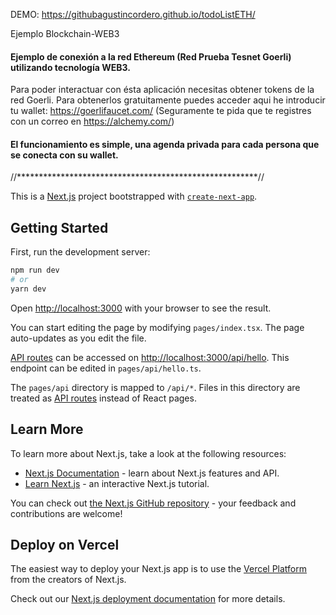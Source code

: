 DEMO: https://githubagustincordero.github.io/todoListETH/

<Heading>
    Ejemplo Blockchain-WEB3
</Heading>
            
<h4>Ejemplo de conexión a la red Ethereum (Red Prueba Tesnet Goerli) utilizando tecnología WEB3.</h4>
            
Para poder interactuar con ésta aplicación necesitas obtener tokens de la red Goerli. 
Para obtenerlos gratuitamente puedes acceder aqui he introducir tu wallet:
https://goerlifaucet.com/ (Seguramente te pida que te registres con un correo en https://alchemy.com/)

<h4>El funcionamiento es simple, una agenda privada para cada persona que se conecta con su wallet.</h4>
            
//*******************************************************//

This is a [Next.js](https://nextjs.org/) project bootstrapped with [`create-next-app`](https://github.com/vercel/next.js/tree/canary/packages/create-next-app).

## Getting Started

First, run the development server:

```bash
npm run dev
# or
yarn dev
```

Open [http://localhost:3000](http://localhost:3000) with your browser to see the result.

You can start editing the page by modifying `pages/index.tsx`. The page auto-updates as you edit the file.

[API routes](https://nextjs.org/docs/api-routes/introduction) can be accessed on [http://localhost:3000/api/hello](http://localhost:3000/api/hello). This endpoint can be edited in `pages/api/hello.ts`.

The `pages/api` directory is mapped to `/api/*`. Files in this directory are treated as [API routes](https://nextjs.org/docs/api-routes/introduction) instead of React pages.

## Learn More

To learn more about Next.js, take a look at the following resources:

- [Next.js Documentation](https://nextjs.org/docs) - learn about Next.js features and API.
- [Learn Next.js](https://nextjs.org/learn) - an interactive Next.js tutorial.

You can check out [the Next.js GitHub repository](https://github.com/vercel/next.js/) - your feedback and contributions are welcome!

## Deploy on Vercel

The easiest way to deploy your Next.js app is to use the [Vercel Platform](https://vercel.com/new?utm_medium=default-template&filter=next.js&utm_source=create-next-app&utm_campaign=create-next-app-readme) from the creators of Next.js.

Check out our [Next.js deployment documentation](https://nextjs.org/docs/deployment) for more details.
